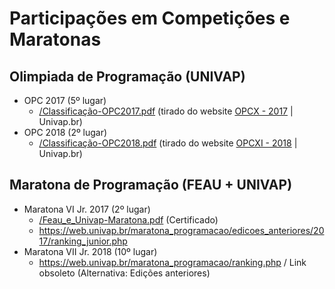 # Participações em Competições e Maratonas

## Olimpiada de Programação (UNIVAP)
* OPC 2017 (5º lugar)
  - [/Classificação-OPC2017.pdf](Classificação-OPC2017.pdf) (tirado do website [OPCX - 2017](https://www1.univap.br/wagner/Olimp2017.zip) | Univap.br)
* OPC 2018 (2º lugar)
  - [/Classificação-OPC2018.pdf](Classificação-OPC2018.pdf) (tirado do website [OPCXI - 2018](https://www1.univap.br/wagner/Olimp2018.zip) | Univap.br)

## Maratona de Programação (FEAU + UNIVAP)
* Maratona VI Jr. 2017 (2º lugar)
  - [/Feau_e_Univap-Maratona.pdf](Feau_e_Univap-Maratona.pdf) (Certificado)
  - https://web.univap.br/maratona_programacao/edicoes_anteriores/2017/ranking_junior.php
* Maratona VII Jr. 2018 (10º lugar)
  - https://web.univap.br/maratona_programacao/ranking.php / Link obsoleto (Alternativa: Edições anteriores)
